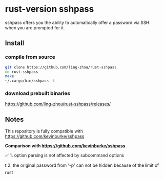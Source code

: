 # rust-version sshpass

sshpass offers you the ability to automatically offer a password via SSH when
you are prompted for it.

## Install

### compile from source

```bash
git clone https://github.com/ling-zhou/rust-sshpass
cd rust-sshpass
make
~/.cargo/bin/sshpass -h
```

### download prebuilt binaries

https://github.com/ling-zhou/rust-sshpass/releases/

## Notes

This repository is fully compatible with https://github.com/kevinburke/sshpass

**Comparison with https://github.com/kevinburke/sshpass**

✅ 1. option parsing is not affected by subcommand options

❗ 2. the original password from '-p' can not be hidden because of the limit of rust
